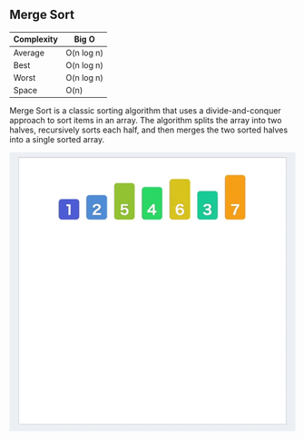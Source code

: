 ## Merge Sort

| Complexity | Big O        |
| ---------- | ------------ |
| Average    | O(n log n)   |
| Best       | O(n log n)   |
| Worst      | O(n log n)   |
| Space      | O(n)         |



Merge Sort is a classic sorting algorithm that uses a divide-and-conquer approach to sort items in an array. The algorithm splits the array into two halves, recursively sorts each half, and then merges the two sorted halves into a single sorted array.

![merge-sort](https://github.com/olexanax/Algoritms-and-data-structure/blob/main/assets/merge-sort.gif?raw=true)